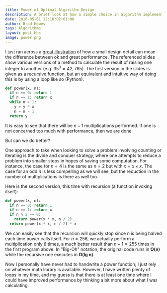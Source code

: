 ```yaml
--- 
title: Power of Optimal Algorithm Design
description: A brief look at how a simple choice in algorithm implementation can greatly affect performance.
date: 2016-05-01 12:18:02+01:00
author: Brad Howes
tags: Algorithms
layout: post.hbs
image: power.png
---
```


I just ran across a [great illustration](http://www.cs.cmu.edu/~rweba/algf09/solverecurrencesSF.pdf) of how a
small design detail can mean the difference between ok and great performance. The referenced slides show various
versions of a method to calculate the result of raising one integer to another (e.g. $35^3 = 42,785$). The
first version in the slides is given as a recursive function, but an equivalent and intuitive way of doing this
is by using a loop like so (Python).

```python
def power(x, n):
  if n == 0: return 1
  if n == 1: return x
  while n > 1:
    y = y * x
    n = n - 1
  return y
```

It is easy to see that there will be $n - 1$ multiplications performed. If one is not concerned too much with
performance, then we are done.

But can we do better?

One approach to take when looking to solve a problem involving counting or iterating is the divide and conquer
strategy, where one attempts to reduce a problem into smaller steps in hopes of saving some computation. For
instance, the case for $n = 4$ is the same as $n = 2$ but with $x = x \times x$. The case for an odd $n$ is less
compelling as we will see, but the reduction in the number of multiplications is there as well too.

Here is the second version, this time with recursion (a function invoking itself):

```python
def power(x, n):
  if n == 0: return 1
  if n == 1: return x
  if n % 2 == 0:
    return power(x * x, n / 2)
  return power(x * x, n / 2) * x
```

We can easily see that the recursion will quickly stop since n is being halved each time power calls itself. For
$n = 256$, we actually perform a multiplication only *8* times, a much better result than $n - 1 = 255$ times in
the first program above. In "Big-Oh" notation, the original code runs in **O(n)** while the recursive one
executes in **O(lg&nbsp;n)**.

Now I personally have never had to handwrite a power function; I just rely on whatever math library is
available. However, I have written plenty of loops in my time, and my guess is that there is at least one time
where I could have improved performance by thinking a bit more about what I was calculating.
